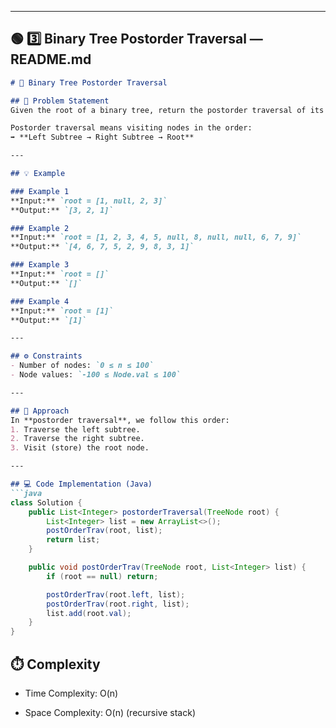 
---

## 🟢 **3️⃣ Binary Tree Postorder Traversal — README.md**

```markdown
# 🌴 Binary Tree Postorder Traversal

## 📝 Problem Statement
Given the root of a binary tree, return the postorder traversal of its nodes' values.

Postorder traversal means visiting nodes in the order:
➡️ **Left Subtree → Right Subtree → Root**

---

## 💡 Example

### Example 1
**Input:** `root = [1, null, 2, 3]`  
**Output:** `[3, 2, 1]`

### Example 2
**Input:** `root = [1, 2, 3, 4, 5, null, 8, null, null, 6, 7, 9]`  
**Output:** `[4, 6, 7, 5, 2, 9, 8, 3, 1]`

### Example 3
**Input:** `root = []`  
**Output:** `[]`

### Example 4
**Input:** `root = [1]`  
**Output:** `[1]`

---

## ⚙️ Constraints
- Number of nodes: `0 ≤ n ≤ 100`
- Node values: `-100 ≤ Node.val ≤ 100`

---

## 🚀 Approach
In **postorder traversal**, we follow this order:
1. Traverse the left subtree.
2. Traverse the right subtree.
3. Visit (store) the root node.

---

## 💻 Code Implementation (Java)
```java
class Solution {
    public List<Integer> postorderTraversal(TreeNode root) {
        List<Integer> list = new ArrayList<>();
        postOrderTrav(root, list);
        return list;
    }

    public void postOrderTrav(TreeNode root, List<Integer> list) {
        if (root == null) return;

        postOrderTrav(root.left, list);
        postOrderTrav(root.right, list);
        list.add(root.val);
    }
}
```
## ⏱️ Complexity

- Time Complexity: O(n)

- Space Complexity: O(n) (recursive stack)
